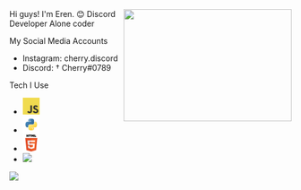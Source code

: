 <img src="https://camo.githubusercontent.com/a0e3c39a1bfcbe9ff8db9c5cc08737ed7caea0552a28074816a57ccadc21fc94/68747470733a2f2f6d656469612e67697068792e636f6d2f6d656469612f6c344b684e4267473852614974466b44532f67697068792e676966" align="right" width="300" height="200" data-canonical-src="https://media.giphy.com/media/l4KhNBgG8RaItFkDS/giphy.gif" style="max-width: 100%;">
Hi guys! I'm Eren. 😊
</> Discord Developer
Alone coder

My Social Media Accounts
- Instagram: cherry.discord
- Discord: † Cherry#0789

Tech I Use
- <img src="https://raw.githubusercontent.com/github/explore/80688e429a7d4ef2fca1e82350fe8e3517d3494d/topics/javascript/javascript.png" height="30" style="max-width: 100%;">
- <img src="https://raw.githubusercontent.com/github/explore/80688e429a7d4ef2fca1e82350fe8e3517d3494d/topics/python/python.png" height="30" style="max-width: 100%;">
- <img src="https://raw.githubusercontent.com/github/explore/80688e429a7d4ef2fca1e82350fe8e3517d3494d/topics/html/html.png" height="30" style="max-width: 100%;">
- <img src="https://camo.githubusercontent.com/288c537e0f1ce3b92505d819e26ce8e5f391959899a9db48afb77eb77493cdb0/68747470733a2f2f63646e2e646973636f72646170702e636f6d2f6174746163686d656e74732f3839303933343132373638313939343735322f3930393338393731333834373232363430382f6370702e706e67" height="30" data-canonical-src="https://cdn.discordapp.com/attachments/890934127681994752/909389713847226408/cpp.png" style="max-width: 100%;">

<a href="https://discord.com/users/852785674876092426" title="Discord Account"><img src="https://lanyard-profile-readme.vercel.app/api/852785674876092426"></a>
